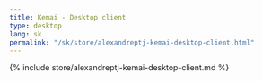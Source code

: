 ```yaml
---
title: Kemai - Desktop client
type: desktop
lang: sk
permalink: "/sk/store/alexandreptj-kemai-desktop-client.html"
---
```


{% include store/alexandreptj-kemai-desktop-client.md %}
